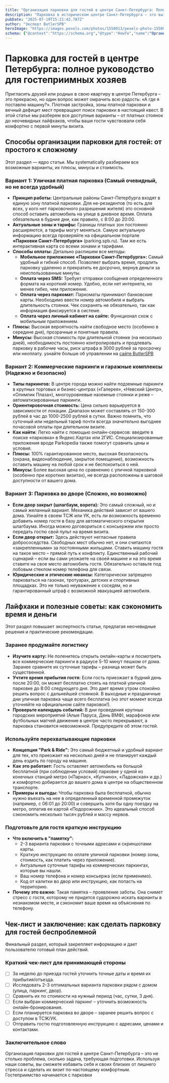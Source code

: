```yaml
---
title: "Организация парковки для гостей в центре Санкт-Петербурга: Полное руководство"
description: "Парковка в историческом центре Санкт-Петербурга — это вызов как для жителей, так и для их гостей. В нашей статье мы подробно рассматриваем все аспекты: от правил платной парковки и способов ее оплаты до оформления временных разрешений и поиска альтернативных вариантов, чтобы ваши гости могли наслаждаться городом без лишних забот."
pubDate: "2025-07-19T15:21:42.787Z"
author: "Эксперт ButlerSPB"
heroImage: "https://images.pexels.com/photos/1550913/pexels-photo-1550913.jpeg?auto=compress&cs=tinysrgb&w=1260&h=750&dpr=1"
schema: {"@context":"https://schema.org","@type":"HowTo","name":"Организация парковки для гостей в центре Санкт-Петербурга: Полное руководство","description":"Парковка в историческом центре Санкт-Петербурга — это вызов как для жителей, так и для их гостей. В нашей статье мы подробно рассматриваем все аспекты: от правил платной парковки и способов ее оплаты до оформления временных разрешений и поиска альтернативных вариантов, чтобы ваши гости могли наслаждаться городом без лишних забот.","image":{"@type":"ImageObject","url":"https://images.pexels.com/photos/1550913/pexels-photo-1550913.jpeg?auto=compress&cs=tinysrgb&w=1260&h=750&dpr=1"},"aggregateRating":{"@type":"AggregateRating","ratingValue":"4.9","reviewCount":676,"bestRating":"5","worstRating":"1"},"publisher":{"@type":"Organization","name":"Блог ButlerSPB","logo":{"@type":"ImageObject","url":"https://butlerspb-blog.netlify.app/favicon.ico"}},"mainEntityOfPage":{"@type":"WebPage","@id":"https://butlerspb-blog.netlify.app/blog/organizaciya-parkovki-dlya-gostey-v-centre-sankt-peterburga/"}}
---
```


# Парковка для гостей в центре Петербурга: полное руководство для гостеприимных хозяев

Пригласить друзей или родных в свою квартиру в центре Петербурга – это прекрасно, но один вопрос может омрачить всю радость: «А где я поставлю машину?». Плотная застройка, зоны платной парковки и вечный дефицит мест превращают поиск парковки в настоящий квест. В этой статье мы разберем все доступные варианты – от платных стоянок до неочевидных лайфхаков, чтобы ваши гости чувствовали себя комфортно с первой минуты визита.

## Способы организации парковки для гостей: от простого к сложному

Этот раздел — ядро статьи. Мы systematically разбираем все возможные варианты, их плюсы, минусы и стоимость.

### Вариант 1: Уличная платная парковка (Самый очевидный, но не всегда удобный)
*   **Принцип работы:** Центральные районы Санкт-Петербурга входят в единую зону платной парковки. Для не-резидентов (то есть для всех, у кого нет парковочного разрешения жителя) это основной способ оставить автомобиль на улице в дневное время. Оплата обязательна в будние дни, как правило, с 8:00 до 20:00.
*   **Актуальные зоны и тарифы:** Границы платных зон постоянно расширяются, а тарифы могут меняться. Самую актуальную информацию всегда проверяйте на официальном портале **«Парковки Санкт-Петербурга»** (parking.spb.ru). Там же есть интерактивная карта со всеми зонами и тарифами.
*   **Способы оплаты:** Детально распишем все методы:
    *   **Мобильное приложение «Парковки Санкт-Петербурга»:** Самый удобный и гибкий способ. Позволяет выбрать время, продлить парковку удаленно и прекратить ее досрочно, вернув деньги за неиспользованные минуты.
    *   **Оплата через SMS:** Требует отправки сообщения определенного формата на короткий номер. Удобно, если нет интернета, но менее гибко, чем приложение.
    *   **Оплата через паркомат:** Паркоматы принимают банковские карты. Необходимо ввести номер автомобиля и выбрать длительность стоянки. Чек сохранять не обязательно, так как информация фиксируется в системе.
    *   **Оплата через личный кабинет на сайте:** Функционал схож с мобильным приложением.
*   **Плюсы:** Высокая вероятность найти свободное место (особенно в середине дня), прозрачные и понятные правила.
*   **Минусы:** Высокая стоимость при длительной стоянке (на несколько дней), необходимость постоянно контролировать и продлевать парковку в рабочие часы, риск штрафа в 3000 рублей за просрочку или неоплату. узнайте больше об управлении на <a href="https://butlerspb.ru/rent" target="_blank" rel="nofollow">сайте ButlerSPB</a>

### Вариант 2: Коммерческие паркинги и гаражные комплексы (Надежно и безопасно)
*   **Типы паркингов:** В центре города можно найти подземные паркинги в крупных торговых и бизнес-центрах («Галерея», «Невский Центр», «Олимпик Плаза»), многоуровневые наземные стоянки и реже – автоматизированные паркинги.
*   **Ориентировочная стоимость:** Цена сильно варьируется в зависимости от локации. Диапазон может составлять от 150-300 рублей в час до 1000-2500 рублей в сутки. Важно помнить, что суточный или недельный тариф почти всегда значительно выгоднее почасовой оплаты при длительном визите.
*   **Как найти:** Легко найти с помощью онлайн-сервисов: введите в поиске «парковка» в Яндекс.Картах или 2ГИС. Специализированные приложения вроде Parkopedia также помогут сравнить цены и условия.
*   **Плюсы:** 100% гарантированное место, высокая безопасность (охрана, видеонаблюдение, закрытое помещение), возможность оставить машину на любой срок и не беспокоиться о ней.
*   **Минусы:** Более высокая цена по сравнению с уличной парковкой (особенно при коротких визитах), не всегда расположены в шаговой доступности от вашего дома.

### Вариант 3: Парковка во дворе (Сложно, но возможно)
*   **Если двор закрыт (шлагбаум, ворота):** Это самый сложный, но и самый желанный вариант. Механика действий зависит от вашего дома. Узнайте в своем ТСЖ или УК, есть ли возможность временно добавить номер гостя в базу для автоматического открытия шлагбаума. Иногда можно договориться с консьержем или просто передать гостю свой пульт на время визита.
*   **Если двор открыт:** Здесь действуют негласные правила добрососедства. Свободных мест обычно нет, и они считаются «закрепленными» за постоянными жильцами. Ставить машину гостя на такое место – прямой путь к конфликту. Единственный рабочий сценарий – если вы сами уезжаете на своей машине и на это время ставите на свое место автомобиль гостя. Обязательно оставьте под лобовым стеклом номер телефона для связи.
*   **Юридические и этические нюансы:** Категорически запрещено парковаться на газонах, тротуарах, детских и спортивных площадках. Это не только неуважение к соседям, но и гарантированный штраф с возможной эвакуацией автомобиля.

## Лайфхаки и полезные советы: как сэкономить время и деньги

Этот раздел повышает экспертность статьи, предлагая неочевидные решения и практические рекомендации.

### Заранее продумайте логистику
*   **Изучите карту:** Не поленитесь открыть онлайн-карты и посмотреть все коммерческие паркинги в радиусе 5-10 минут пешком от дома. Заранее сравните их суточные тарифы – разница может быть существенной.
*   **Учтите время прибытия гостя:** Если гость приезжает в будний день после 20:00, он может бесплатно стоять на платной уличной парковке до 8:00 следующего дня. Это дает время утром спокойно решить вопрос с дальнейшей стоянкой. В выходные и праздничные дни уличная парковка чаще всего бесплатна (но этот момент всегда уточняйте на официальном сайте парковок!).
*   **Проверьте календарь событий:** В дни проведения крупных городских мероприятий (Алые Паруса, День ВМФ), марафонов или футбольных матчей движение в центре часто перекрывают, а парковка становится невозможной. Предупредите об этом гостей.

### Используйте перехватывающие парковки
*   **Концепция "Park & Ride":** Это самый бюджетный и удобный вариант для тех, кто приезжает на несколько дней и не планирует каждый день ездить по городу на машине.
*   **Как это работает:** Гость оставляет автомобиль на большой бесплатной (при соблюдении условий) парковке у одной из конечных станций метро («Парнас», «Купчино», «Ладожская» и др.) и комфортно добирается до вашего дома в центре на общественном транспорте.
*   **Примеры и выгоды:** Чтобы парковка была бесплатной, обычно нужно въехать на нее в определенный временной промежуток (например, с 06:01 до 20:00) и совершить хотя бы одну поездку на метро, оплатив ее картой «Подорожник». Это идеальный способ сэкономить несколько тысяч рублей и массу нервов.

### Подготовьте для гостя краткую инструкцию
*   **Что включить в "памятку":**
    *   2-3 варианта парковки с точными адресами и скриншотами карты.
    *   Краткую инструкцию по оплате уличной парковки (номер зоны, стоимость, как платить через приложение).
    *   Актуальные суточные тарифы на коммерческих паркингах, которые вы нашли.
    *   Ваш номер телефона и номер консьержа (если применимо).
    *   Код от калитки во двор или инструкцию, как попасть на территорию.
*   **Почему это важно:** Такая памятка – проявление заботы. Она снимет стресс с гостя, которому не придется судорожно искать варианты в незнакомом месте, и сэкономит ваше время на объяснения по телефону.

## Чек-лист и заключение: как сделать парковку для гостей беспроблемной

Финальный раздел, который закрепляет информацию и дает пользователю готовый план действий.

### Краткий чек-лист для принимающей стороны
*   [ ] За неделю до приезда гостей уточнить точные даты и время их прибытия/отъезда.
*   [ ] Исследовать 2-3 оптимальных варианта парковки рядом с домом (улица, паркинг, двор).
*   [ ] Сравнить их по стоимости на нужный период (час, сутки, 3 дня).
*   [ ] Если выбран коммерческий паркинг – уточнить возможность онлайн-бронирования.
*   [ ] Если планируется парковка во дворе – заранее решить вопрос с доступом в ТСЖ/УК.
*   [ ] Отправить гостю подготовленную инструкцию с адресами, ценами и контактами.

### Заключительное слово
Организация парковки для гостей в центре Санкт-Петербурга – это не столько проблема, сколько задача, требующая подготовки. Используя наши советы, вы сможете избавить себя и своих близких от лишнего стресса и сделать их визит по-настоящему комфортным. Гостеприимство начинается с парковки